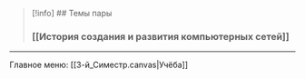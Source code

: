 
> [!info] ## Темы пары
> ### [[История создания и развития компьютерных сетей]]




-----

Главное меню:
[[3-й_Симестр.canvas|Учёба]]
